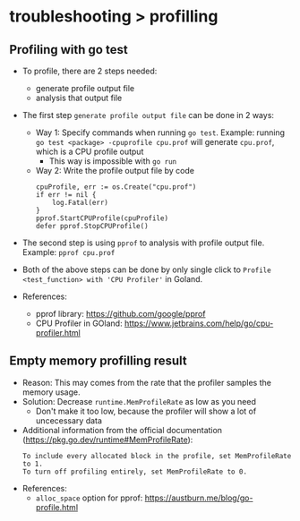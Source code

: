 # troubleshooting > profilling

## Profiling with go test
- To profile, there are 2 steps needed:
    - generate profile output file
    - analysis that output file

- The first step `generate profile output file` can be done in 2 ways: 
    - Way 1: Specify commands when running `go test`. Example: running `go test <package> -cpuprofile cpu.prof` will generate `cpu.prof`, which is a CPU profile output
        - This way is impossible with `go run`
    - Way 2: Write the profile output file by code
        ```
        cpuProfile, err := os.Create("cpu.prof")
        if err != nil {
            log.Fatal(err)
        }
        pprof.StartCPUProfile(cpuProfile)
        defer pprof.StopCPUProfile()
        ```

- The second step is using `pprof` to analysis with profile output file. Example: `pprof cpu.prof`

- Both of the above steps can be done by only single click to `Profile <test_function> with 'CPU Profiler'` in Goland.

- References: 
    - pprof library: https://github.com/google/pprof
    - CPU Profiler in GOland: https://www.jetbrains.com/help/go/cpu-profiler.html


## Empty memory profilling result
- Reason: This may comes from the rate that the profiler samples the memory usage.
- Solution: Decrease `runtime.MemProfileRate` as low as you need
    - Don't make it too low, because the profiler will show a lot of uncecessary data
- Additional information from the official documentation (https://pkg.go.dev/runtime#MemProfileRate): 
    ```
    To include every allocated block in the profile, set MemProfileRate to 1.
    To turn off profiling entirely, set MemProfileRate to 0.
    ```
- References: 
    - `alloc_space` option for pprof: https://austburn.me/blog/go-profile.html